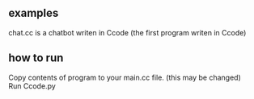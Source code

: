 ## examples

chat.cc is a chatbot writen in Ccode (the first program writen in Ccode)  
## how to run
Copy contents of program to your main.cc file. (this may be changed)  
Run Ccode.py
